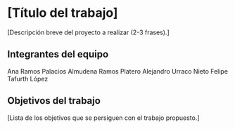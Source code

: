 # [Título del trabajo]

[Descripción breve del proyecto a realizar (2-3 frases).]

## Integrantes del equipo

Ana Ramos Palacios
Almudena Ramos Platero
Alejandro Urraco Nieto
Felipe Tafurth López

## Objetivos del trabajo

[Lista de los objetivos que se persiguen con el trabajo propuesto.]
